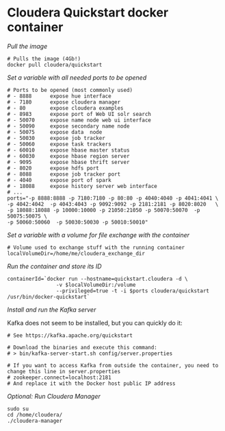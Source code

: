 # Cloudera Quickstart docker container

*Pull the image*

```
# Pulls the image (4Gb!)
docker pull cloudera/quickstart
```

*Set a variable with all needed ports to be opened*
```
# Ports to be opened (most commonly used)
# - 8888      expose hue interface
# - 7180      expose cloudera manager
# - 80        expose cloudera examples
# - 8983      expose port of Web UI solr search 
# - 50070     expose name node web ui interface
# - 50090     expose secondary name node
# - 50075     expose data  node
# - 50030     expose job tracker
# - 50060     expose task trackers
# - 60010     expose hbase master status
# - 60030     expose hbase region server
# - 9095      expose hbase thrift server
# - 8020      expose hdfs port
# - 8088      expose job tracker port
# - 4040      expose port of spark
# - 18088     expose history server web interface
# ...
ports="-p 8888:8888 -p 7180:7180 -p 80:80 -p 4040:4040 -p 4041:4041 \
-p 4042:4042  -p 4043:4043 -p 9092:9092 -p 2181:2181 -p 8020:8020   \ 
-p 18088:18088 -p 10000:10000 -p 21050:21050 -p 50070:50070  -p 50075:50075 \
-p 50060:50060  -p 50030:50030 -p 50010:50010"
```

*Set a variable with a volume for file exchange with the container*
```
# Volume used to exchange stuff with the running container
localVolumeDir=/home/me/cloudera_exchange_dir
```

*Run the container and store its ID*
```
containerId=`docker run --hostname=quickstart.cloudera -d \
                -v $localVolumeDir:/volume
                --privileged=true -t -i $ports cloudera/quickstart /usr/bin/docker-quickstart`
```                
   
*Install and run the Kafka server*

Kafka does not seem to be installed, but you can quickly do it:


```
# See https://kafka.apache.org/quickstart

# Download the binaries and execute this command:
# > bin/kafka-server-start.sh config/server.properties

# If you want to access Kafka from outside the container, you need to change this line in server.properties
# zookeeper.connect=localhost:2181
# And replace it with the Docker host public IP address
```

*Optional: Run Cloudera Manager*

```
sudo su
cd /home/cloudera/
./cloudera-manager
```
  